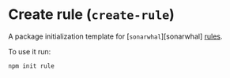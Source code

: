 # Create rule (`create-rule`)

A package initialization template for [`sonarwhal`][sonarwhal]
[rules][rules].

To use it run:

```bash
npm init rule
```

<!-- Link labels: -->

[rules]: https://sonarwhal.com/docs/user-guide/concepts/rules/
[sonarwhalrc]: https://sonarwhal.com/
